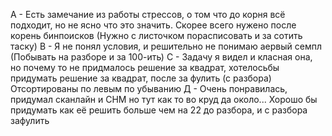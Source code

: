 А - Есть замечание из работы стрессов, о том что до корня всё подходит, но не ясно что это значить. Скорее всего нужено после корень бинпоисков (Нужно с листочком порасписовать и за сотить таску)
В - Я не понял условия, и решительно не понимаю аервый семпл (Побывать на разборе и за 100-ить)
С - Задачу я видел и класная она, но почему то не придмалось решение за квадрат, хотелосьбы придумать решение за квадрат, после за фулить (с разбора)
Отсортированы по левым по убыванию 
Д - Очень понравилась, придумал сканлайн и СНМ но тут как то во круд да около... Хорошо бы придумать как её решить больше чем на 22 до разбора, и с разбора зафулить